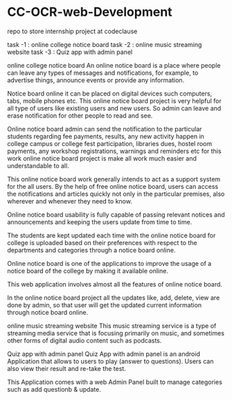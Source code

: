 # CC-OCR-web-Development
repo to store internship project at codeclause

task -1 : online college notice board 
task -2 : online music streaming website
task -3 : Quiz app with admin panel

online college notice board 
An online notice board is a place where people can leave any types of messages and notifications, for example, to advertise things, announce events or provide any information.

Notice board online it can be placed on digital devices such computers, tabs, mobile phones etc.
This online notice board project is very helpful for all type of users like existing users and new users.
So admin can leave and erase notification for other people to read and see.

 Online notice board admin can send the notification to the particular students regarding fee payments, results, any new activity happen in college campus or college fest participation, libraries dues, hostel room payments, any workshop registrations, warnings and reminders etc for this work online notice board project is make all work much easier and understandable to all.

This online notice board work generally intends to act as a support system for the all users. By the help of free online notice board, users can access the notifications and articles quickly not only in the particular premises, also wherever and whenever they need to know.

Online notice board usability is fully capable of passing relevant notices and announcements and keeping the users update from time to time.

The students are kept updated each time with the online notice board for college is uploaded based on their preferences with respect to the departments and categories through a notice board online.

Online notice board is one of the applications to improve the usage of a notice board of the college by making it available online.

This web application involves almost all the features of online notice board.

In the online notice board project all the updates like, add, delete, view are done by admin, so that user will get the updated current information through notice board online.


online music streaming website
This music streaming service is a type of streaming media service that is focusing primarily on music, and sometimes other forms of digital audio content such as podcasts.

Quiz app with admin panel
Quiz App with admin panel is an android Application that allows to users to play (answer to questions). Users can also view their result and re-take the test.

This Application comes with a web Admin Panel built to manage categories such as add questionb & update.






